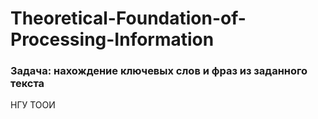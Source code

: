 # Theoretical-Foundation-of-Processing-Information

### Задача: нахождение ключевых слов и фраз из заданного текста

НГУ ТООИ
